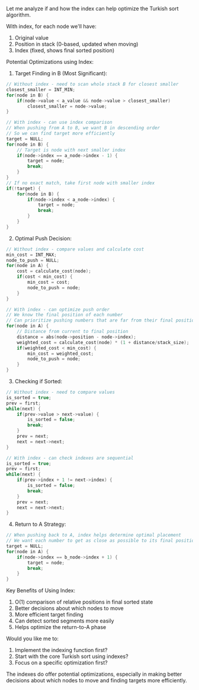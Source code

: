 Let me analyze if and how the index can help optimize the Turkish sort algorithm.

With index, for each node we'll have:
1. Original value
2. Position in stack (0-based, updated when moving)
3. Index (fixed, shows final sorted position)

Potential Optimizations using Index:

1. Target Finding in B (Most Significant):
```c
// Without index - need to scan whole stack B for closest smaller
closest_smaller = INT_MIN;
for(node in B) {
    if(node->value < a_value && node->value > closest_smaller)
        closest_smaller = node->value;
}

// With index - can use index comparison
// When pushing from A to B, we want B in descending order
// So we can find target more efficiently
target = NULL;
for(node in B) {
    // Target is node with next smaller index
    if(node->index == a_node->index - 1) {
        target = node;
        break;
    }
}
// If no exact match, take first node with smaller index
if(!target) {
    for(node in B) {
        if(node->index < a_node->index) {
            target = node;
            break;
        }
    }
}
```

2. Optimal Push Decision:
```c
// Without index - compare values and calculate cost
min_cost = INT_MAX;
node_to_push = NULL;
for(node in A) {
    cost = calculate_cost(node);
    if(cost < min_cost) {
        min_cost = cost;
        node_to_push = node;
    }
}

// With index - can optimize push order
// We know the final position of each number
// Can prioritize pushing numbers that are far from their final position
for(node in A) {
    // Distance from current to final position
    distance = abs(node->position - node->index);
    weighted_cost = calculate_cost(node) * (1 + distance/stack_size);
    if(weighted_cost < min_cost) {
        min_cost = weighted_cost;
        node_to_push = node;
    }
}
```

3. Checking if Sorted:
```c
// Without index - need to compare values
is_sorted = true;
prev = first;
while(next) {
    if(prev->value > next->value) {
        is_sorted = false;
        break;
    }
    prev = next;
    next = next->next;
}

// With index - can check indexes are sequential
is_sorted = true;
prev = first;
while(next) {
    if(prev->index + 1 != next->index) {
        is_sorted = false;
        break;
    }
    prev = next;
    next = next->next;
}
```

4. Return to A Strategy:
```c
// When pushing back to A, index helps determine optimal placement
// We want each number to get as close as possible to its final position
target = NULL;
for(node in A) {
    if(node->index == b_node->index + 1) {
        target = node;
        break;
    }
}
```

Key Benefits of Using Index:
1. O(1) comparison of relative positions in final sorted state
2. Better decisions about which nodes to move
3. More efficient target finding
4. Can detect sorted segments more easily
5. Helps optimize the return-to-A phase

Would you like me to:
1. Implement the indexing function first?
2. Start with the core Turkish sort using indexes?
3. Focus on a specific optimization first?

The indexes do offer potential optimizations, especially in making better decisions about which nodes to move and finding targets more efficiently.